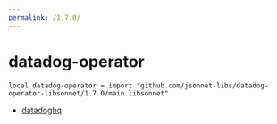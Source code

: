 ```yaml
---
permalink: /1.7.0/
---
```


# datadog-operator

```jsonnet
local datadog-operator = import "github.com/jsonnet-libs/datadog-operator-libsonnet/1.7.0/main.libsonnet"
```



* [datadoghq](datadoghq/index.md)